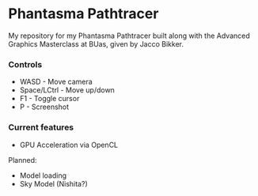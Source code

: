 # Phantasma Pathtracer

My repository for my Phantasma Pathtracer built along with the Advanced Graphics Masterclass at BUas, given by Jacco Bikker.

### Controls
- WASD - Move camera
- Space/LCtrl - Move up/down
- F1 - Toggle cursor
- P - Screenshot

### Current features
- GPU Acceleration via OpenCL

Planned:
- Model loading
- Sky Model (Nishita?)
